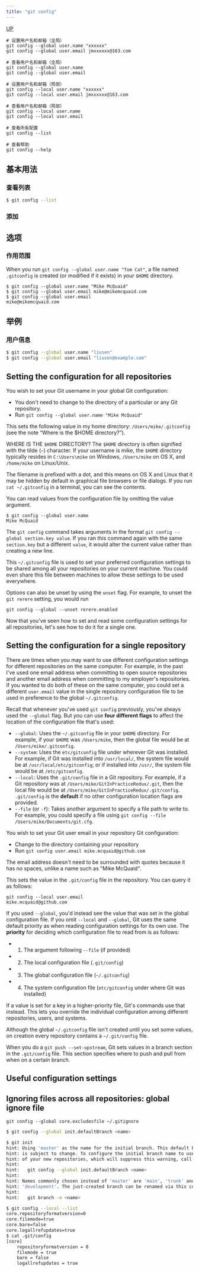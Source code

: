 ```yaml
---
title: "git config"
---
```


[UP](/git/git-index.html)


```text
# 设置用户名和邮箱（全局）
git config --global user.name "xxxxxx"
git config --global user.email jmxxxxxx@163.com

# 查看用户名和邮箱（全局）
git config --global user.name
git config --global user.email

# 设置用户名和邮箱（局部）
git config --local user.name "xxxxxx"
git config --local user.email jmxxxxxx@163.com

# 查看用户名和邮箱（局部）
git config --local user.name
git config --local user.email

# 查看所有配置
git config --list

# 查看帮助
git config --help
```

## 基本用法

### 查看列表

```bash
$ git config --list
```

### 添加



## 选项

### 作用范围

When you run `git config --global user.name "Tom Cat"`,
a file named `.gitconfig` is created (or modified if it exists) in your `$HOME` directory.

```text
$ git config --global user.name "Mike McQuaid"
$ git config --global user.email mike@mikemcquaid.com
$ git config --global user.email
mike@mikemcquaid.com
```



## 举例

### 用户信息

```bash
$ git config --global user.name "liusen"
$ git config --global user.email "liusen@example.com"
```

## Setting the configuration for all repositories

You wish to set your Git username in your global Git configuration:

- You don't need to change to the directory of a particular or any Git repository.
- Run `git config --global user.name "Mike McQuaid"`

This sets the following value in my home directory: `/Users/mike/.gitconfig` (see the
note “Where is the $HOME directory?”).



WHERE IS THE `$HOME` DIRECTORY?
The `$HOME` directory is often signified with the tilde (`~`) character.
If your username is mike, the `$HOME` directory typically resides in `C:\Users\mike` on Windows,
`/Users/mike` on OS X, and `/home/mike` on Linux/Unix.

The filename is prefixed with a dot,
and this means on OS X and Linux that it may be hidden by default in graphical file browsers or file dialogs.
If you run `cat ~/.gitconfig` in a terminal, you can see the contents.

You can read values from the configuration file by omitting the value argument.

```text
$ git config --global user.name
Mike McQuaid
```

The `git config` command takes arguments in the format `git config --global section.key value`.
If you ran this command again with the same `section.key` but a different `value`,
it would alter the current value rather than creating a new line.

This  `~/.gitconfig` file is used to set your preferred configuration settings
to be shared among all your repositories on your current machine.
You could even share this file between machines to allow these settings to be used everywhere.

Options can also be unset by using the `unset` flag.
For example, to unset the `git rerere` setting, you would run

```text
git config --global --unset rerere.enabled
```

Now that you've seen how to set and read some configuration settings for all repositories,
let's see how to do it for a single one.

## Setting the configuration for a single repository

There are times when you may want to use different configuration settings for different repositories on the same computer.
For example, in the past I've used one email address when committing to open source repositories and
another email address when committing to my employer's repositories.
If you wanted to do both of these on the same computer,
you could set a different `user.email` value in the single repository configuration file
to be used in preference to the global `~/.gitconfig`.

Recall that whenever you've used `git config` previously, you've always used the `--global` flag.
But you can use **four different flags** to affect the location of the configuration file that's used:

- `--global`: Uses the `~/.gitconfig` file in your `$HOME` directory.
  For example, if your `$HOME` was `/Users/mike`, then the global file would be at `/Users/mike/.gitconfig`.
- `--system`: Uses the `etc/gitconfig` file under wherever Git was installed.
  For example, if Git was installed into `/usr/local/`, the system file would be at `/usr/local/etc/gitconfig`;
  or if installed into `/usr/`, the system file would be at `/etc/gitconfig`.
- `--local`: Uses the `.git/config` file in a Git repository.
  For example, if a Git repository was at `/Users/mike/GitInPracticeRedux/.git`,
  then the local file would be at `/Users/mike/GitInPracticeRedux/.git/config`.
  `.git/config` is the **default** if no other configuration location flags are provided.
- `--file` (or `-f`): Takes another argument to specify a file path to write to.
  For example, you could specify a file using `git config --file /Users/mike/Documents/git.cfg`.

You wish to set your Git user email in your repository Git configuration:

- Change to the directory containing your repository
- Run `git config user.email mike.mcquaid@github.com`

The email address doesn't need to be surrounded with quotes because it has no spaces,
unlike a name such as "Mike McQuaid".

This sets the value in the `.git/config` file in the repository. You can query it as follows:

```text
git config --local user.email
mike.mcquaid@github.com
```

If you used `--global`, you'd instead see the value that was set in the global configuration file.
If you omit `--local` and `--global`, Git uses the same default priority as when reading configuration settings for its own use.
The **priority** for deciding which configuration file to read from is as follows:

- 1. The argument following `--file` (if provided)
- 2. The local configuration file (`.git/config`)
- 3. The global configuration file (`~/.gitconfig`)
- 4. The system configuration file (`etc/gitconfig` under where Git was installed)

If a value is set for a key in a higher-priority file, Git's commands use that instead.
This lets you override the individual configuration among different repositories, users, and systems.

Although the global `~/.gitconfig` file isn't created until you set some values,
on creation every repository contains a `~/.git/config` file.

When you do a `git push --set-upstream`, Git sets values in a branch section in the `.git/config` file.
This section specifies where to push and pull from when on a certain branch.

## Useful configuration settings


## Ignoring files across all repositories: global ignore file

```text
git config --global core.excludesfile ~/.gitignore
```

```bash
$ git config --global init.defaultBranch <name>
```

```bash
$ git init
hint: Using 'master' as the name for the initial branch. This default branch name
hint: is subject to change. To configure the initial branch name to use in all
hint: of your new repositories, which will suppress this warning, call:
hint: 
hint: 	git config --global init.defaultBranch <name>
hint: 
hint: Names commonly chosen instead of 'master' are 'main', 'trunk' and
hint: 'development'. The just-created branch can be renamed via this command:
hint: 
hint: 	git branch -m <name>
```

```bash
$ git config --local --list
core.repositoryformatversion=0
core.filemode=true
core.bare=false
core.logallrefupdates=true
$ cat .git/config 
[core]
	repositoryformatversion = 0
	filemode = true
	bare = false
	logallrefupdates = true
```
